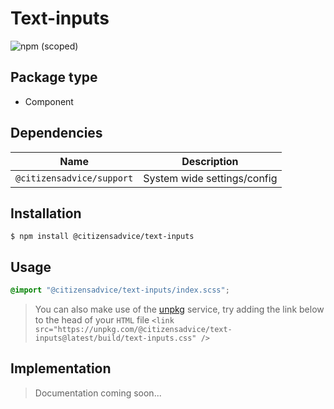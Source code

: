 # Text-inputs

![npm (scoped)](https://img.shields.io/npm/v/@citizensadvice/text-inputs.svg)

## Package type

- Component

## Dependencies

| Name                      | Description                 |
| ------------------------- | --------------------------- |
| `@citizensadvice/support` | System wide settings/config |

## Installation

```shell
$ npm install @citizensadvice/text-inputs
```

## Usage

```scss
@import "@citizensadvice/text-inputs/index.scss";
```

> You can also make use of the [unpkg](https://unpkg.com) service, try adding the link below to the head of your `HTML` file
> `<link src="https://unpkg.com/@citizensadvice/text-inputs@latest/build/text-inputs.css" />`

## Implementation

> Documentation coming soon...
